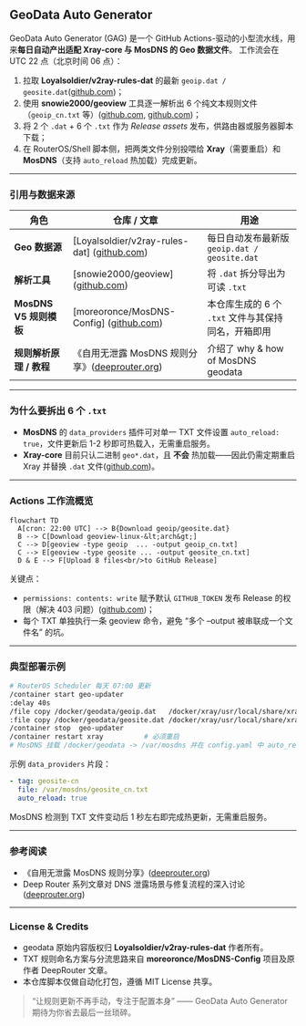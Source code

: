 ## GeoData Auto Generator

GeoData Auto Generator (GAG) 是一个 GitHub Actions-驱动的小型流水线，用来**每日自动产出适配 Xray-core 与 MosDNS 的 Geo 数据文件**。
工作流会在 UTC 22 点（北京时间 06 点）：

1. 拉取 **Loyalsoldier/v2ray-rules-dat** 的最新 `geoip.dat / geosite.dat`([github.com][1])；
2. 使用 **snowie2000/geoview** 工具逐一解析出 6 个纯文本规则文件（`geoip_cn.txt` 等）([github.com][2], [github.com][3])；
3. 将 2 个 `.dat` + 6 个 `.txt` 作为 *Release assets* 发布，供路由器或服务器脚本下载；
4. 在 RouterOS/Shell 脚本侧，把两类文件分别投喂给 **Xray**（需要重启）和 **MosDNS**（支持 `auto_reload` 热加载）完成更新。

---

### 引用与数据来源

| 角色                 | 仓库 / 文章                                           | 用途                                  |
| ------------------ | ------------------------------------------------- | ----------------------------------- |
| **Geo 数据源**        | \[Loyalsoldier/v2ray-rules-dat] ([github.com][1]) | 每日自动发布最新版 `geoip.dat / geosite.dat` |
| **解析工具**           | \[snowie2000/geoview] ([github.com][2])           | 将 `.dat` 拆分导出为可读 `.txt`             |
| **MosDNS V5 规则模板** | \[moreoronce/MosDNS-Config] ([github.com][4])     | 本仓库生成的 6 个 `.txt` 文件与其保持同名，开箱即用     |
| **规则解析原理 / 教程**    | 《自用无泄露 MosDNS 规则分享》([deeprouter.org][5])          | 介绍了 why & how of MosDNS geodata     |

---

### 为什么要拆出 6 个 `.txt`

* **MosDNS** 的 `data_providers` 插件可对单一 TXT 文件设置 `auto_reload: true`，文件更新后 1-2 秒即可热载入，无需重启服务。
* **Xray-core** 目前只认二进制 `geo*.dat`，且 **不会** 热加载——因此仍需定期重启 Xray 并替换 `.dat` 文件([github.com][4])。

---

### Actions 工作流概览

```mermaid
flowchart TD
  A[cron: 22:00 UTC] --> B{Download geoip/geosite.dat}
  B --> C[Download geoview-linux-&lt;arch&gt;]
  C --> D[geoview -type geoip  ... -output geoip_cn.txt]
  C --> E[geoview -type geosite ... -output geosite_cn.txt]
  D & E --> F[Upload 8 files<br/>to GitHub Release]
```

关键点：

* `permissions: contents: write` 赋予默认 `GITHUB_TOKEN` 发布 Release 的权限（解决 403 问题）([github.com][1])；
* 每个 TXT 单独执行一条 geoview 命令，避免 “多个 –output 被串联成一个文件名” 的坑。

---

### 典型部署示例

```bash
# RouterOS Scheduler 每天 07:00 更新
/container start geo-updater
:delay 40s
/file copy /docker/geodata/geoip.dat   /docker/xray/usr/local/share/xray/
:file copy /docker/geodata/geosite.dat /docker/xray/usr/local/share/xray/
/container stop  geo-updater
/container restart xray          # 必须重启
# MosDNS 挂载 /docker/geodata -> /var/mosdns 并在 config.yaml 中 auto_reload: true
```

示例 `data_providers` 片段：

```yaml
- tag: geosite-cn
  file: /var/mosdns/geosite_cn.txt
  auto_reload: true
```

MosDNS 检测到 TXT 文件变动后 1 秒左右即完成热更新，无需重启服务。

---

### 参考阅读

* 《自用无泄露 MosDNS 规则分享》([deeprouter.org][5])
* Deep Router 系列文章对 DNS 泄露场景与修复流程的深入讨论([deeprouter.org][6])

---

### License & Credits

* geodata 原始内容版权归 **Loyalsoldier/v2ray-rules-dat** 作者所有。
* TXT 规则命名方案与分流思路来自 **moreoronce/MosDNS-Config** 项目及原作者 DeepRouter 文章。
* 本仓库脚本仅做自动化打包，遵循 MIT License 共享。

> “让规则更新不再手动，专注于配置本身” —— GeoData Auto Generator 期待为你省去最后一丝琐碎。

[1]: https://github.com/Loyalsoldier/v2ray-rules-dat?utm_source=chatgpt.com "Loyalsoldier/v2ray-rules-dat: V2Ray 路由规则文件加强版，可 ..."
[2]: https://github.com/snowie2000/geoview?utm_source=chatgpt.com "snowie2000/geoview: A handy tool to extract information ... - GitHub"
[3]: https://github.com/snowie2000/geoview/blob/master/README.md?utm_source=chatgpt.com "README.md - snowie2000/geoview - GitHub"
[4]: https://github.com/xiaomqw?utm_source=chatgpt.com "xiaomqw - GitHub"
[5]: https://deeprouter.org/article/mosdns-config-with-no-leak?utm_source=chatgpt.com "自用无泄露MosDNS规则分享 - Deep Router"
[6]: https://deeprouter.org/article/dae-adguard-home-guide?utm_source=chatgpt.com "Dae搭配AdGuard Home使用指南 - Deep Router"
